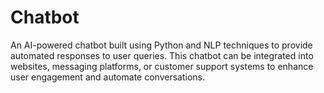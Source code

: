 # Chatbot
An AI-powered chatbot built using Python and NLP techniques to provide automated responses to user queries. This chatbot can be integrated into websites, messaging platforms, or customer support systems to enhance user engagement and automate conversations.
